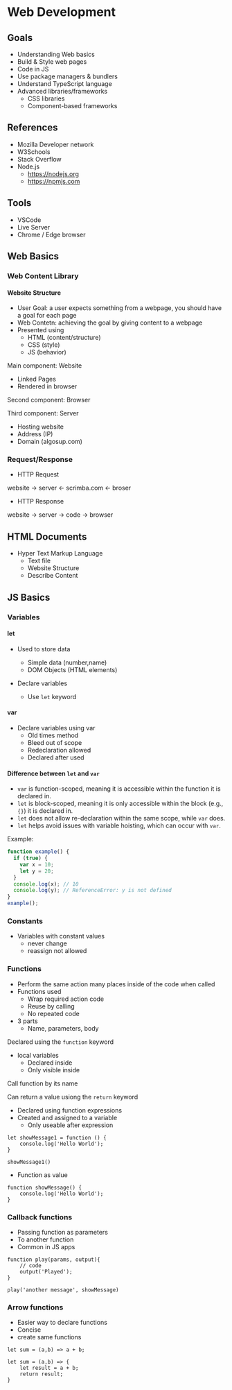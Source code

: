 # Web Development

## Goals

- Understanding Web basics
- Build & Style web pages
- Code in JS
- Use package managers & bundlers
- Understand TypeScript language
- Advanced libraries/frameworks
  - CSS libraries
  - Component-based frameworks

## References

- Mozilla Developer network
- W3Schools
- Stack Overflow
- Node.js
  - https://nodejs.org
  - https://npmjs.com

## Tools

- VSCode
- Live Server
- Chrome / Edge browser

## Web Basics

### Web Content Library

#### Website Structure

- User Goal: a user expects something from a webpage, you should have a goal for each page
- Web Contetn: achieving the goal by giving content to a webpage
- Presented using
  - HTML (content/structure)
  - CSS (style)
  - JS (behavior)

Main component: Website

- Linked Pages
- Rendered in browser

Second component: Browser

Third component: Server

- Hosting website
- Address (IP)
- Domain (algosup.com)

### Request/Response

- HTTP Request

website -> server <- scrimba.com <- broser

- HTTP Response

website -> server -> code -> browser

## HTML Documents

- Hyper Text Markup Language
  - Text file
  - Website Structure
  - Describe Content

## JS Basics

### Variables

#### let

- Used to store data

  - Simple data (number,name)
  - DOM Objects (HTML elements)

- Declare variables
  - Use `let` keyword

#### var

- Declare variables using var
  - Old times method
  - Bleed out of scope
  - Redeclaration allowed
  - Declared after used

#### Difference between `let` and `var`

- `var` is function-scoped, meaning it is accessible within the function it is declared in.
- `let` is block-scoped, meaning it is only accessible within the block (e.g., `{}`) it is declared in.
- `let` does not allow re-declaration within the same scope, while `var` does.
- `let` helps avoid issues with variable hoisting, which can occur with `var`.

Example:

```javascript
function example() {
  if (true) {
    var x = 10;
    let y = 20;
  }
  console.log(x); // 10
  console.log(y); // ReferenceError: y is not defined
}
example();
```

### Constants

- Variables with constant values
  - never change
  - reassign not allowed

### Functions

- Perform the same action many places inside of the code when called
- Functions used
  - Wrap required action code
  - Reuse by calling
  - No repeated code
- 3 parts
  - Name, parameters, body

Declared using the `function` keyword

- local variables
  - Declared inside
  - Only visible inside

Call function by its name

Can return a value usiong the `return` keyword

- Declared using function expressions
- Created and assigned to a variable
  - Only useable after expression

```JS
let showMessage1 = function () {
    console.log('Hello World');
}

showMessage1()
```

- Function as value

```JS
function showMessage() {
    console.log('Hello World');
}
```

### Callback functions

- Passing function as parameters
- To another function
- Common in JS apps

```JS
function play(params, output){
    // code
    output('Played');
}

play('another message', showMessage)
```

### Arrow functions

- Easier way to declare functions
- Concise
- create same functions

```JS
let sum = (a,b) => a + b;

let sum = (a,b) => {
    let result = a + b;
    return result;
}
```
